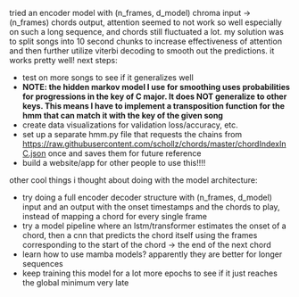 tried an encoder model with (n_frames, d_model) chroma input -> (n_frames) chords output, attention seemed to not work so well especially on such a long sequence, and chords still fluctuated a lot. my solution was to split songs into 10 second chunks to increase effectiveness of attention and then further utilize viterbi decoding to smooth out the predictions. it works pretty well! next steps:

- test on more songs to see if it generalizes well
 - **NOTE: the hidden markov model I use for smoothing uses probabilities for progressions in the key of C major. It does NOT generalize to other keys. This means I have to implement a transposition function for the hmm that can match it with the key of the given song**
- create data visualizations for validation loss/accuracy, etc.
- set up a separate hmm.py file that requests the chains from https://raw.githubusercontent.com/schollz/chords/master/chordIndexInC.json once and saves them for future reference
- build a website/app for other people to use this!!!!


other cool things i thought about doing with the model architecture:

- try doing a full encoder decoder structure with (n_frames, d_model) input and an output with the onset timestamps and the chords to play, instead of mapping a chord for every single frame
- try a model pipeline where an lstm/transformer estimates the onset of a chord, then a cnn that predicts the chord itself using the frames corresponding to the start of the chord -> the end of the next chord
- learn how to use mamba models? apparently they are better for longer sequences
- keep training this model for a lot more epochs to see if it just reaches the global minimum very late
